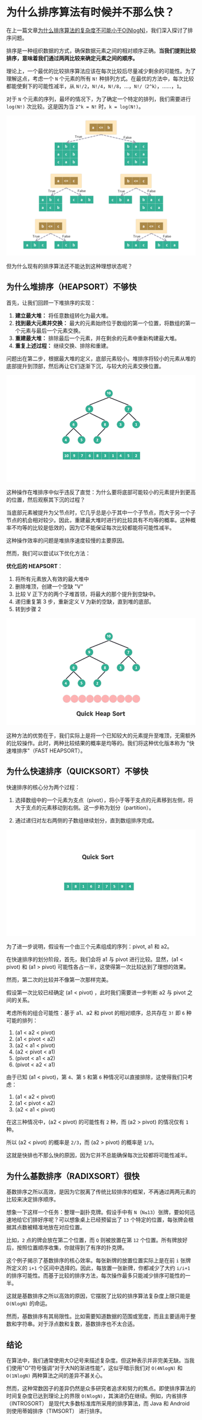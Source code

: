 # 为什么排序算法有时候并不那么快？

在上一篇文章[为什么排序算法的复杂度不可能小于O(NlogN)](why%20nlogn%20is%20the%20best%20in%20the%20compare%20sort.md)，我们深入探讨了排序问题。

排序是一种组织数据的方式，确保数据元素之间的相对顺序正确。**当我们提到比较排序，意味着我们通过两两比较来确定元素之间的顺序。**

理论上，一个最优的比较排序算法应该在每次比较后尽量减少剩余的可能性。为了理解这点，考虑一个 `N` 个元素的所有 `N!` 种排列方式。在最优的方法中，每次比较都能使剩下的可能性减半，从 `N!/2`，`N!/4`，`N!/8`，...，`N!/（2^k）`，……，`1`。

对于 `N` 个元素的序列，最坏的情况下，为了确定一个特定的排列，我们需要进行 `log(N!)` 次比较。这是因为当 `2^k = N!` 时，`k = log(N!)`。

![三个元素 a，b，c 序列的排序](/doc/illustrations/nlogn/onlogn%2002.png)

但为什么现有的排序算法还不能达到这种理想状态呢？

## 为什么堆排序（HEAPSORT）不够快

首先，让我们回顾一下堆排序的实现：

1. **建立最大堆：** 将任意数组转化为最大堆。
2. **找到最大元素并交换：** 最大的元素始终位于数组的第一个位置，将数组的第一个元素与最后一个元素交换。
3. **重建最大堆：** 排除最后一个元素，并在剩余的元素中重新构建最大堆。
4. **重复上述过程：** 继续交换、排除和重建。

问题出在第二步，根据最大堆的定义，底部元素较小。堆排序将较小的元素从堆的底部提升到顶部，然后再让它们逐渐下沉，与较大的元素交换位置。

![动图 重建最大堆示意图](/doc/illustrations/heapsort/heapsort12.gif)

这种操作在堆排序中似乎违反了直觉：为什么要将底部可能较小的元素提升到更高的位置，然后观察其下沉的过程？

当底部元素被提升为父节点时，它几乎总是小于其中一个子节点，而大于另一个子节点的机会相对较少。因此，重建最大堆时进行的比较具有不均等的概率。这种概率不均等的比较是低效的，因为它不能保证每次比较都能将可能性减半。

这种操作效率的问题是堆排序速度较慢的主要原因。

然而，我们可以尝试以下优化方法：

**优化后的 HEAPSORT**：

1. 将所有元素放入有效的最大堆中
2. 删除堆顶，创建一个空缺 "V"
3. 比较 V 正下方的两个子堆首领，将最大的那个提升到空缺中。
4. 递归重复第 3 步，重新定义 V 为新的空缺，直到堆的底部。	
5. 转到步骤 2

![动图 快速堆排序示意图](/doc/illustrations/heapsort/heapsort14.gif)

这种方法的优势在于，我们实际上是将一个已知较大的元素提升至堆顶，无需额外的比较操作。此时，两种比较结果的概率是均等的。我们将这种优化版本称为 "快速堆排序"（FAST HEAPSORT）。

## 为什么快速排序（QUICKSORT）不够快 

快速排序的核心分为两个过程：

1. 选择数组中的一个元素为支点（pivot），将小于等于支点的元素移到左侧，将大于支点的元素移动到右侧。这一步称为划分（partition）。

2. 通过递归对左右两侧的子数组继续划分，直到数组排序完成。

![动图 划分递归执行](/doc/illustrations/quicksort/quicksort09.gif)

为了进一步说明，假设有一个由三个元素组成的序列：pivot, a1 和 a2。

在快速排序的划分阶段，首先，我们会将 a1 与 pivot 进行比较。显然，\(a1 < pivot\) 和 \(a1 > pivot\) 可能性各占一半，这使得第一次比较达到了理想的效果。

然而，第二次的比较并不像第一次那样完美。

假设第一次比较已经确定 \(a1 < pivot\) ，此时我们需要进一步判断 a2 与 pivot 之间的关系。

考虑所有的组合可能性：基于 a1、a2 和 pivot 的相对顺序，总共存在 `3!` 即 `6` 种可能的排列：

1. \(a1 < a2 < pivot\)
2. \(a1 < pivot < a2\)
3. \(a2 < a1 < pivot\)
4. \(a2 < pivot < a1\)
5. \(pivot < a1 < a2\)
6. \(pivot < a2 < a1\)

由于已知 \(a1 < pivot\)，第 `4`、第 `5` 和第 `6` 种情况可以直接排除，这使得我们只考虑：

1. \(a1 < a2 < pivot\)
2. \(a1 < pivot < a2\)
3. \(a2 < a1 < pivot\)

在这三种情况中，\(a2 < pivot\) 的可能性有 `2` 种，而 \(a2 > pivot\) 的情况仅有 `1` 种。

所以 \(a2 < pivot\) 的概率是 `2/3`，而 \(a2 > pivot\) 的概率是 `1/3`。

这就是快排也不那么快的原因，因为它并不总能确保每次比较都将可能性减半。

## 为什么基数排序（RADIXSORT）很快

基数排序之所以高效，是因为它脱离了传统比较排序的框架，不再通过两两元素的比较来决定排序顺序。

想象一下这样一个任务：整理一副扑克牌。假设手中有 `N`（`N≤13`）张牌，要如何迅速地给它们排好序呢？可以想象桌上已经预留出了 `13` 个特定的位置，每张牌会根据其点数被精准地放在对应位置。

比如，`2` 点的牌会放在第二个位置，而 `Q` 则被放置在第 `12` 个位置。所有牌放好后，按照位置顺序收集，你就得到了有序的扑克牌。

这个例子揭示了基数排序的核心效率。每张新牌的放置位置实际上是在前 `i` 张牌所定义的 `i+1` 个区间中选择的。因此，每放置一张新牌，你都减少了大约 `i/i+1` 的排序可能性。而基于比较的排序方法，每次操作最多只能减少排序可能性的一半。

这就是基数排序之所以高效的原因，它摆脱了比较的排序算法复杂度上限只能是 `O(NlogN)` 的命运。

然而，基数排序有其局限性。比如需要知道数据的范围或宽度，而且主要适用于整数和字符串。对于浮点数和复数，基数排序也不太合适。

## 结论

在算法中，我们通常使用大O记号来描述复杂度。但这种表示并非完美无缺。当我们使用"O"符号强调“对于大N的渐进性能”，这似乎暗示我们对 `O(4NlogN)` 和 `O(1NlogN)` 两种算法之间的差异不甚关心。

然而，这种常数因子的差异仍然是众多研究者追求和努力的焦点。即使排序算法的时间复杂度已达到理论上的界限 `O(NlogN)`，其演进仍在继续。例如，内省排序（INTROSORT） 是现代大多数标准库所采用的排序算法，而 Java 和 Android 则使用蒂姆排序（TIMSORT） 进行排序。
